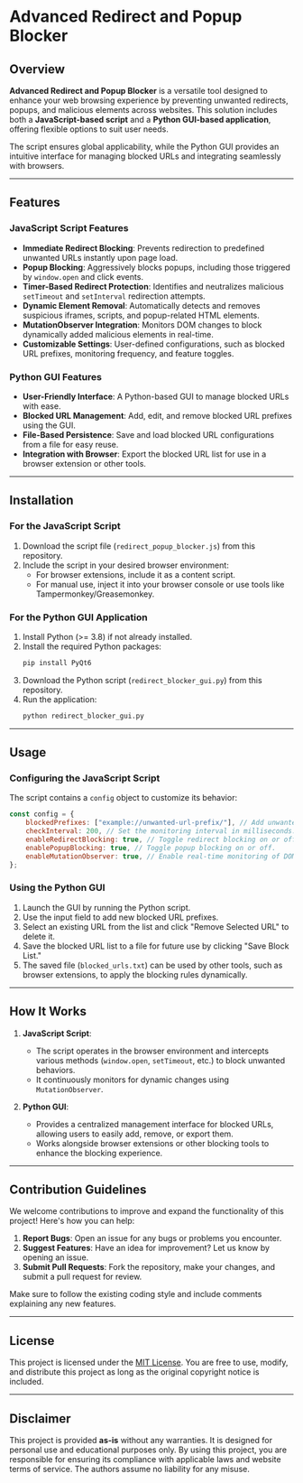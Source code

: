 # Advanced Redirect and Popup Blocker

## Overview

**Advanced Redirect and Popup Blocker** is a versatile tool designed to enhance your web browsing experience by preventing unwanted redirects, popups, and malicious elements across websites. This solution includes both a **JavaScript-based script** and a **Python GUI-based application**, offering flexible options to suit user needs.

The script ensures global applicability, while the Python GUI provides an intuitive interface for managing blocked URLs and integrating seamlessly with browsers.

---

## Features

### JavaScript Script Features
- **Immediate Redirect Blocking**: Prevents redirection to predefined unwanted URLs instantly upon page load.
- **Popup Blocking**: Aggressively blocks popups, including those triggered by `window.open` and click events.
- **Timer-Based Redirect Protection**: Identifies and neutralizes malicious `setTimeout` and `setInterval` redirection attempts.
- **Dynamic Element Removal**: Automatically detects and removes suspicious iframes, scripts, and popup-related HTML elements.
- **MutationObserver Integration**: Monitors DOM changes to block dynamically added malicious elements in real-time.
- **Customizable Settings**: User-defined configurations, such as blocked URL prefixes, monitoring frequency, and feature toggles.

### Python GUI Features
- **User-Friendly Interface**: A Python-based GUI to manage blocked URLs with ease.
- **Blocked URL Management**: Add, edit, and remove blocked URL prefixes using the GUI.
- **File-Based Persistence**: Save and load blocked URL configurations from a file for easy reuse.
- **Integration with Browser**: Export the blocked URL list for use in a browser extension or other tools.

---

## Installation

### For the JavaScript Script
1. Download the script file (`redirect_popup_blocker.js`) from this repository.
2. Include the script in your desired browser environment:
   - For browser extensions, include it as a content script.
   - For manual use, inject it into your browser console or use tools like Tampermonkey/Greasemonkey.

### For the Python GUI Application
1. Install Python (>= 3.8) if not already installed.
2. Install the required Python packages:
   ```bash
   pip install PyQt6
   ```
3. Download the Python script (`redirect_blocker_gui.py`) from this repository.
4. Run the application:
   ```bash
   python redirect_blocker_gui.py
   ```

---

## Usage

### Configuring the JavaScript Script
The script contains a `config` object to customize its behavior:

```javascript
const config = {
    blockedPrefixes: ["example://unwanted-url-prefix/"], // Add unwanted URL prefixes here.
    checkInterval: 200, // Set the monitoring interval in milliseconds.
    enableRedirectBlocking: true, // Toggle redirect blocking on or off.
    enablePopupBlocking: true, // Toggle popup blocking on or off.
    enableMutationObserver: true, // Enable real-time monitoring of DOM changes.
};
```

### Using the Python GUI
1. Launch the GUI by running the Python script.
2. Use the input field to add new blocked URL prefixes.
3. Select an existing URL from the list and click "Remove Selected URL" to delete it.
4. Save the blocked URL list to a file for future use by clicking "Save Block List."
5. The saved file (`blocked_urls.txt`) can be used by other tools, such as browser extensions, to apply the blocking rules dynamically.

---

## How It Works

1. **JavaScript Script**:
   - The script operates in the browser environment and intercepts various methods (`window.open`, `setTimeout`, etc.) to block unwanted behaviors.
   - It continuously monitors for dynamic changes using `MutationObserver`.

2. **Python GUI**:
   - Provides a centralized management interface for blocked URLs, allowing users to easily add, remove, or export them.
   - Works alongside browser extensions or other blocking tools to enhance the blocking experience.

---

## Contribution Guidelines

We welcome contributions to improve and expand the functionality of this project! Here's how you can help:

1. **Report Bugs**: Open an issue for any bugs or problems you encounter.
2. **Suggest Features**: Have an idea for improvement? Let us know by opening an issue.
3. **Submit Pull Requests**: Fork the repository, make your changes, and submit a pull request for review.

Make sure to follow the existing coding style and include comments explaining any new features.

---

## License

This project is licensed under the [MIT License](./LICENSE). You are free to use, modify, and distribute this project as long as the original copyright notice is included.

---

## Disclaimer

This project is provided **as-is** without any warranties. It is designed for personal use and educational purposes only. By using this project, you are responsible for ensuring its compliance with applicable laws and website terms of service. The authors assume no liability for any misuse.